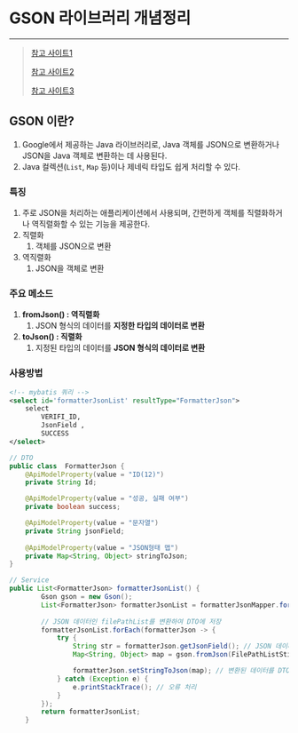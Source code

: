 # GSON 라이브러리 개념정리

---

>[참고 사이트1](https://hianna.tistory.com/629)
>
>[참고 사이트2](https://velog.io/@alsgus92/JavaKotlin-Gson-%EB%9D%BC%EC%9D%B4%EB%B8%8C%EB%9F%AC%EB%A6%AC%EA%B0%80-%EC%A0%9C%EA%B3%B5%ED%95%98%EB%8A%94-%EC%A3%BC%EC%9A%94-API-%EA%B0%80%EC%9D%B4%EB%93%9C)
>
>[참고 사이트3](https://re-build.tistory.com/41)

## GSON 이란? 

1. Google에서 제공하는 Java 라이브러리로, Java 객체를 JSON으로 변환하거나 JSON을 Java 객체로 변환하는 데 사용된다.
2.  Java 컬렉션(`List`, `Map` 등)이나 제네릭 타입도 쉽게 처리할 수 있다.

### 특징

1. 주로 JSON을 처리하는 애플리케이션에서 사용되며, 간편하게 객체를 직렬화하거나 역직렬화할 수 있는 기능을 제공한다.
2. 직렬화
   1. 객체를 JSON으로 변환
3. 역직렬화
   1. JSON을 객체로 변환

### 주요 메소드

1. **fromJson() : 역직렬화**
   1. JSON 형식의 데이터를 **지정한 타입의 데이터로 변환**
2. **toJson() : 직렬화**
   1. 지정된 타입의 데이터를 **JSON 형식의 데이터로 변환**

### 사용방법

```xml
<!-- mybatis 쿼리 -->
<select id='formatterJsonList' resultType="FormatterJson">
    select 
        VERIFI_ID,
        JsonField ,
        SUCCESS 
</select>
```

```java
// DTO
public class  FormatterJson {
	@ApiModelProperty(value = "ID(12)")
	private String Id;

    @ApiModelProperty(value = "성공, 실패 여부")
    private boolean success;

    @ApiModelProperty(value = "문자열")
    private String jsonField;
    
    @ApiModelProperty(value = "JSON형태 맵")
    private Map<String, Object> stringToJson;
}
```

```java
// Service
public List<FormatterJson> formatterJsonList() {
		Gson gson = new Gson();
		List<FormatterJson> formatterJsonList = formatterJsonMapper.formatterJsonList();
	
		// JSON 데이터인 filePathList를 변환하여 DTO에 저장
        formatterJsonList.forEach(formatterJson -> {
            try {
                String str = formatterJson.getJsonField(); // JSON 데이터를 String으로 받음
            	Map<String, Object> map = gson.fromJson(FilePathListSting, Map.class);

                formatterJson.setStringToJson(map); // 변환된 데이터를 DTO에 설정
            } catch (Exception e) {
                e.printStackTrace(); // 오류 처리
            }
        });
		return formatterJsonList;
	}
```

### 